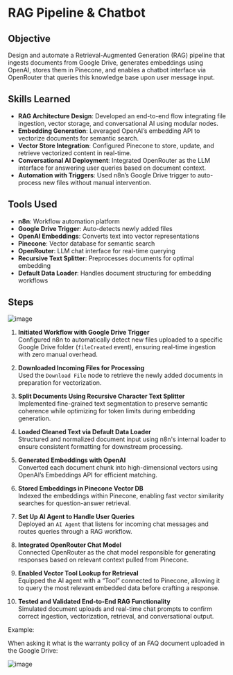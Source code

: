 # RAG Pipeline & Chatbot

## Objective  
Design and automate a Retrieval-Augmented Generation (RAG) pipeline that ingests documents from Google Drive, generates embeddings using OpenAI, stores them in Pinecone, and enables a chatbot interface via OpenRouter that queries this knowledge base upon user message input.

## Skills Learned  
- **RAG Architecture Design**: Developed an end-to-end flow integrating file ingestion, vector storage, and conversational AI using modular nodes.  
- **Embedding Generation**: Leveraged OpenAI’s embedding API to vectorize documents for semantic search.  
- **Vector Store Integration**: Configured Pinecone to store, update, and retrieve vectorized content in real-time.  
- **Conversational AI Deployment**: Integrated OpenRouter as the LLM interface for answering user queries based on document context.  
- **Automation with Triggers**: Used n8n’s Google Drive trigger to auto-process new files without manual intervention.

## Tools Used  
- **n8n**: Workflow automation platform  
- **Google Drive Trigger**: Auto-detects newly added files  
- **OpenAI Embeddings**: Converts text into vector representations  
- **Pinecone**: Vector database for semantic search  
- **OpenRouter**: LLM chat interface for real-time querying  
- **Recursive Text Splitter**: Preprocesses documents for optimal embedding  
- **Default Data Loader**: Handles document structuring for embedding workflows  

## Steps  

![image](https://github.com/user-attachments/assets/cf6faa41-d760-449b-b319-a5d2ace9341c)

1. **Initiated Workflow with Google Drive Trigger**  
   Configured n8n to automatically detect new files uploaded to a specific Google Drive folder (`fileCreated` event), ensuring real-time ingestion with zero manual overhead.

2. **Downloaded Incoming Files for Processing**  
   Used the `Download File` node to retrieve the newly added documents in preparation for vectorization.

3. **Split Documents Using Recursive Character Text Splitter**  
   Implemented fine-grained text segmentation to preserve semantic coherence while optimizing for token limits during embedding generation.

4. **Loaded Cleaned Text via Default Data Loader**  
   Structured and normalized document input using n8n's internal loader to ensure consistent formatting for downstream processing.

5. **Generated Embeddings with OpenAI**  
   Converted each document chunk into high-dimensional vectors using OpenAI’s Embeddings API for efficient matching.

6. **Stored Embeddings in Pinecone Vector DB**  
   Indexed the embeddings within Pinecone, enabling fast vector similarity searches for question-answer retrieval.

7. **Set Up AI Agent to Handle User Queries**  
   Deployed an `AI Agent` that listens for incoming chat messages and routes queries through a RAG workflow.

8. **Integrated OpenRouter Chat Model**  
   Connected OpenRouter as the chat model responsible for generating responses based on relevant context pulled from Pinecone.

9. **Enabled Vector Tool Lookup for Retrieval**  
   Equipped the AI agent with a “Tool” connected to Pinecone, allowing it to query the most relevant embedded data before crafting a response.

10. **Tested and Validated End-to-End RAG Functionality**  
    Simulated document uploads and real-time chat prompts to confirm correct ingestion, vectorization, retrieval, and conversational output.

Example:

When asking it what is the warranty policy of an FAQ document uploaded in the Google Drive:

![image](https://github.com/user-attachments/assets/336d4ee5-af00-4214-99c1-8eac98b1b539)

